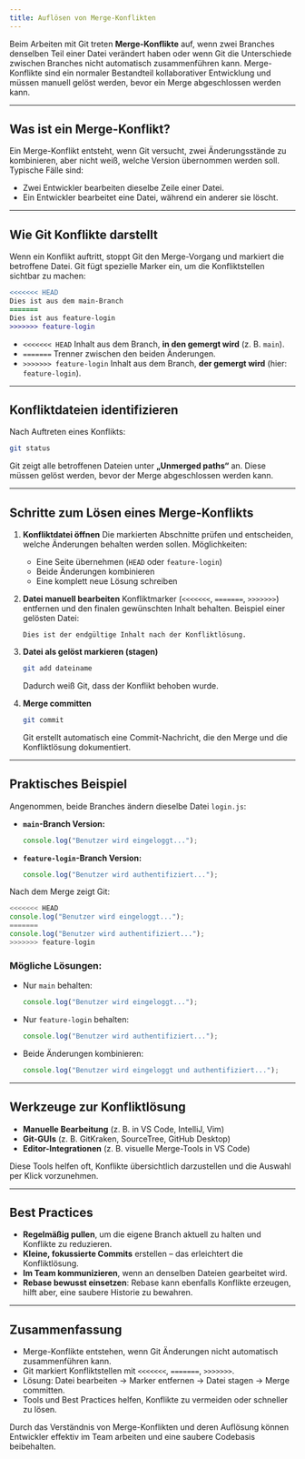 ```yaml
---
title: Auflösen von Merge-Konflikten
---
```


Beim Arbeiten mit Git treten **Merge-Konflikte** auf, wenn zwei Branches denselben Teil einer Datei verändert haben oder wenn Git die Unterschiede zwischen Branches nicht automatisch zusammenführen kann. Merge-Konflikte sind ein normaler Bestandteil kollaborativer Entwicklung und müssen manuell gelöst werden, bevor ein Merge abgeschlossen werden kann.

---

## Was ist ein Merge-Konflikt?

Ein Merge-Konflikt entsteht, wenn Git versucht, zwei Änderungsstände zu kombinieren, aber nicht weiß, welche Version übernommen werden soll. Typische Fälle sind:

- Zwei Entwickler bearbeiten dieselbe Zeile einer Datei.
- Ein Entwickler bearbeitet eine Datei, während ein anderer sie löscht.

---

## Wie Git Konflikte darstellt

Wenn ein Konflikt auftritt, stoppt Git den Merge-Vorgang und markiert die betroffene Datei. Git fügt spezielle Marker ein, um die Konfliktstellen sichtbar zu machen:

```diff
<<<<<<< HEAD
Dies ist aus dem main-Branch
=======
Dies ist aus feature-login
>>>>>>> feature-login
```

* `<<<<<<< HEAD`
  Inhalt aus dem Branch, **in den gemergt wird** (z. B. `main`).
* `=======`
  Trenner zwischen den beiden Änderungen.
* `>>>>>>> feature-login`
  Inhalt aus dem Branch, **der gemergt wird** (hier: `feature-login`).

---

## Konfliktdateien identifizieren

Nach Auftreten eines Konflikts:

```bash
git status
```

Git zeigt alle betroffenen Dateien unter **„Unmerged paths“** an. Diese müssen gelöst werden, bevor der Merge abgeschlossen werden kann.

---

## Schritte zum Lösen eines Merge-Konflikts

1. **Konfliktdatei öffnen**
   Die markierten Abschnitte prüfen und entscheiden, welche Änderungen behalten werden sollen. Möglichkeiten:

   * Eine Seite übernehmen (`HEAD` oder `feature-login`)
   * Beide Änderungen kombinieren
   * Eine komplett neue Lösung schreiben

2. **Datei manuell bearbeiten**
   Konfliktmarker (`<<<<<<<`, `=======`, `>>>>>>>`) entfernen und den finalen gewünschten Inhalt behalten.
   Beispiel einer gelösten Datei:

   ```text
   Dies ist der endgültige Inhalt nach der Konfliktlösung.
   ```

3. **Datei als gelöst markieren (stagen)**

   ```bash
   git add dateiname
   ```

   Dadurch weiß Git, dass der Konflikt behoben wurde.

4. **Merge committen**

   ```bash
   git commit
   ```

   Git erstellt automatisch eine Commit-Nachricht, die den Merge und die Konfliktlösung dokumentiert.

---

## Praktisches Beispiel

Angenommen, beide Branches ändern dieselbe Datei `login.js`:

* **`main`-Branch Version:**

  ```javascript
  console.log("Benutzer wird eingeloggt...");
  ```

* **`feature-login`-Branch Version:**

  ```javascript
  console.log("Benutzer wird authentifiziert...");
  ```

Nach dem Merge zeigt Git:

```javascript
<<<<<<< HEAD
console.log("Benutzer wird eingeloggt...");
=======
console.log("Benutzer wird authentifiziert...");
>>>>>>> feature-login
```

### Mögliche Lösungen:

* Nur `main` behalten:

  ```javascript
  console.log("Benutzer wird eingeloggt...");
  ```

* Nur `feature-login` behalten:

  ```javascript
  console.log("Benutzer wird authentifiziert...");
  ```
  
* Beide Änderungen kombinieren:

  ```javascript
  console.log("Benutzer wird eingeloggt und authentifiziert...");
  ```

---

## Werkzeuge zur Konfliktlösung

* **Manuelle Bearbeitung** (z. B. in VS Code, IntelliJ, Vim)
* **Git-GUIs** (z. B. GitKraken, SourceTree, GitHub Desktop)
* **Editor-Integrationen** (z. B. visuelle Merge-Tools in VS Code)

Diese Tools helfen oft, Konflikte übersichtlich darzustellen und die Auswahl per Klick vorzunehmen.

---

## Best Practices

* **Regelmäßig pullen**, um die eigene Branch aktuell zu halten und Konflikte zu reduzieren.
* **Kleine, fokussierte Commits** erstellen – das erleichtert die Konfliktlösung.
* **Im Team kommunizieren**, wenn an denselben Dateien gearbeitet wird.
* **Rebase bewusst einsetzen**: Rebase kann ebenfalls Konflikte erzeugen, hilft aber, eine saubere Historie zu bewahren.

---

## Zusammenfassung

* Merge-Konflikte entstehen, wenn Git Änderungen nicht automatisch zusammenführen kann.
* Git markiert Konfliktstellen mit `<<<<<<<`, `=======`, `>>>>>>>`.
* Lösung: Datei bearbeiten → Marker entfernen → Datei stagen → Merge committen.
* Tools und Best Practices helfen, Konflikte zu vermeiden oder schneller zu lösen.

Durch das Verständnis von Merge-Konflikten und deren Auflösung können Entwickler effektiv im Team arbeiten und eine saubere Codebasis beibehalten.
